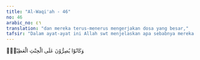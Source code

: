 ```yaml
---
title: "Al-Waqi'ah - 46"
no: 46
arabic_no: ٤٦
translation: "dan mereka terus-menerus mengerjakan dosa yang besar,"
tafsir: "Dalam ayat-ayat ini Allah swt menjelaskan apa sebabnya mereka golongan kiri itu menerima siksa yang sedemikian pedihnya. Dahulu, sewaktu mereka hidup di dunia semestinya mereka wajib beriman kepada Allah dengan menjalankan pelbagai amal saleh serta menjauhkan larangan Tuhannya, tetapi yang mereka jalankan adalah sebaliknya, yaitu: \n\na. Mereka hidup bermewah-mewah. b. Mereka tidak berhenti-hentinya mengerjakan dosa besar. c. Mereka mengingkari adanya hari kebangkitan."
---
```


وَكَانُوْا يُصِرُّوْنَ عَلَى الْحِنْثِ الْعَظِيْمِۚ  
